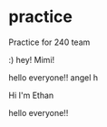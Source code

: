 # practice
Practice for 240 team

:)
hey!
Mimi!

hello everyone!!
angel h


Hi I'm Ethan

hello everyone!!


